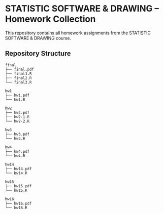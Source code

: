 # STATISTIC SOFTWARE & DRAWING – Homework Collection

This repository contains all homework assignments from the STATISTIC SOFTWARE & DRAWING course.  

## Repository Structure
```
final
├── final.pdf 
├── final1.R
├── final2.R
└── final3.R      

hw1
├── hw1.pdf 
└── hw1.R

hw2
├── hw2.pdf 
├── hw2-1.R
└── hw2-2.R

hw3
├── hw3.pdf 
└── hw3.R

hw4
├── hw4.pdf 
└── hw4.R

hw14
├── hw14.pdf 
└── hw14.R

hw15
├── hw15.pdf 
└── hw15.R

hw16
├── hw16.pdf 
└── hw16.R
```